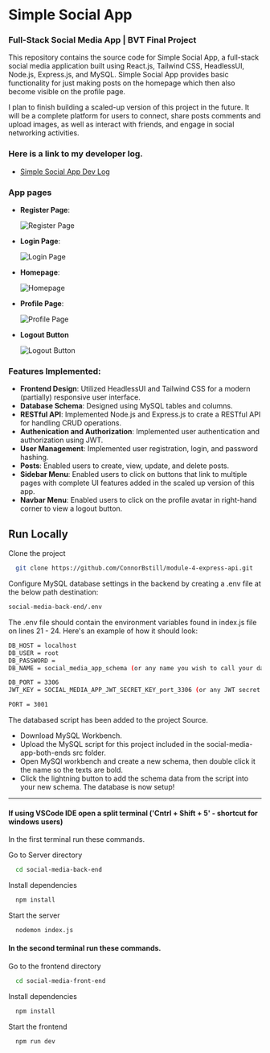 # Simple Social App

### Full-Stack Social Media App | BVT Final Project

This repository contains the source code for Simple Social App, a full-stack social media application built using React.js, Tailwind CSS, HeadlessUI, Node.js, Express.js, and MySQL. Simple Social App provides basic functionality for just making posts on the homepage which then also become visible on the profile page. 

I plan to finish building a scaled-up version of this project in the future. It will be a complete platform for users to connect, share posts comments and upload images, as well as interact with friends, and engage in social networking activities. 

### Here is a link to my developer log.
* [Simple Social App Dev Log](https://docs.google.com/document/d/12SU_ReQ18mVtkEsgQ9GXoQQ5SkGSlRjd5UZzcHFen1g/edit?usp=sharing)


### App pages
- **Register Page**:

  ![Register Page](https://i.imgur.com/M34shY2.png)

- **Login Page**:

  ![Login Page](https://i.imgur.com/KSyqDXs.png)

- **Homepage**:

  ![Homepage](https://i.imgur.com/ADb0LhL.png)

- **Profile Page**:

  ![Profile Page](https://i.imgur.com/T79v0fD.png)

- **Logout Button**

  ![Logout Button](https://i.imgur.com/dNB3I8S.png)




### Features Implemented:

- **Frontend Design**: Utilized HeadlessUI and Tailwind CSS for a modern (partially) responsive user interface. 
- **Database Schema**: Designed using MySQL tables and columns.
- **RESTful API**: Implemented Node.js and Express.js to crate a RESTful API for handling CRUD operations.
- **Authenication and Authorization**: Implemented user authentication and authorization using JWT.
- **User Management**: Implemented user registration, login, and password hashing. 
- **Posts**: Enabled users to create, view, update, and delete posts. 
- **Sidebar Menu**: Enabled users to click on buttons that link to multiple pages with complete UI features added in the scaled up version of this app.
- **Navbar Menu**: Enabled users to click on the profile avatar in right-hand corner to view a logout button.

## Run Locally

Clone the project

```bash
  git clone https://github.com/ConnorBstill/module-4-express-api.git
```

Configure MySQL database settings in the backend by creating a .env file at the below path destination:

```bash
social-media-back-end/.env
```
The .env file should contain the environment variables found in index.js file on lines 21 - 24. Here's an example of how it should look:
```bash
DB_HOST = localhost
DB_USER = root
DB_PASSWORD = 
DB_NAME = social_media_app_schema (or any name you wish to call your database schema)

DB_PORT = 3306
JWT_KEY = SOCIAL_MEDIA_APP_JWT_SECRET_KEY_port_3306 (or any JWT secret key name you wish to call your JWT key)

PORT = 3001
```

The databased script has been added to the project Source.

- Download MySQL Workbench. 
- Upload the MySQL script for this project included in the social-media-app-both-ends src folder.
- Open MySQl workbench and create a new schema, then double click it the name so the texts are bold.
- Click the lightning button to add the schema data from the script into your new schema. The database is now setup! 

---

#### If using VSCode IDE open a split terminal ('Cntrl + Shift + 5' - shortcut for windows users) 

In the first terminal run these commands.

Go to Server directory

```bash
  cd social-media-back-end
```

Install dependencies

```bash
  npm install
```

Start the server

```bash
  nodemon index.js
```

#### In the second terminal run these commands. 

Go to the frontend directory

```bash
  cd social-media-front-end
```

Install dependencies

```bash
  npm install
```

Start the frontend

```bash
  npm run dev
```




